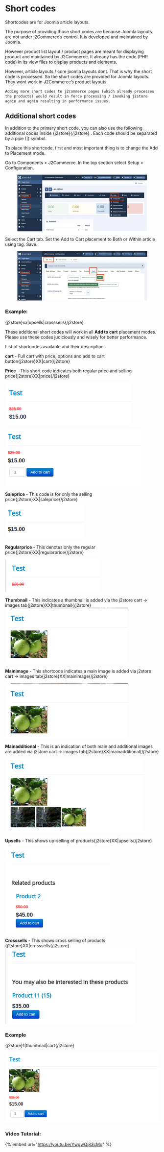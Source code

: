 # Short codes

Shortcodes are for Joomla article layouts.

The purpose of providing those short codes are because Joomla layouts are not under j2Commerce’s control. It is developed and maintained by Joomla.

However product list layout / product pages are meant for displaying product and maintained by J2Commerce. It already has the code (PHP code) in its view files to display products and elements.

However, article layouts / core joomla layouts dont. That is why the short code is processed. So the short codes are provided for Joomla layouts. They wont work in J2Commerce’s product layouts.

```
Adding more short codes to j2commerce pages (which already processes the products) would result in force processing / invoking j2store again and again resulting in performance issues.
```

## Additional short codes <a href="#additional-short-codes" id="additional-short-codes"></a>

In addition to the primary short code, you can also use the following additional codes inside {j2store}{/j2store} . Each code should be separated by a pipe (|) symbol.

To place this shortcode, first and most important thing is to change the Add to Placement mode.

Go to Components > J2Commerce. In the top section select Setup > Configuration.&#x20;

<figure><img src="../.gitbook/assets/cart_button2.webp" alt=""><figcaption></figcaption></figure>

Select the Cart tab. Set the Add to Cart placement to Both or Within article using tag. Save.

<figure><img src="../.gitbook/assets/cart_button1.webp" alt=""><figcaption></figcaption></figure>

### Example: <a href="#example" id="example"></a>

{j2store}xx|upsells|crosssells{/j2store}

These additional short codes will work in all **Add to cart** placement modes. Please use these codes judiciously and wisely for better performance.

List of shortcodes available and their description

**cart** - Full cart with price, options and add to cart button{j2store}XX|cart{/j2store}

**Price** - This short code indicates both regular price and selling price{j2store}XX|price{/j2store}

![Price shortcode](https://raw.githubusercontent.com/j2store/doc-images/master/catalog/short-codes/shortcode_price.png)

![Add to cart shortcode](https://raw.githubusercontent.com/j2store/doc-images/master/catalog/short-codes/shortcode_cart.png)

**Saleprice** - This code is for only the selling price{j2store}XX|saleprice{/j2store}

![Sales price](https://raw.githubusercontent.com/j2store/doc-images/master/catalog/short-codes/shortcode_sale_price.png)

**Regularprice** - This denotes only the regular price{j2store}XX|regularprice{/j2store}

![Regular price](https://raw.githubusercontent.com/j2store/doc-images/master/catalog/short-codes/shortcode_regular_price.png)

**Thumbnail** - This indicates a thumbnail is added via the j2store cart -> images tab{j2store}XX|thumbnail{/j2store} ![Thumbnail](https://raw.githubusercontent.com/j2store/doc-images/master/catalog/short-codes/shortcode_thumb.png)

**Mainimage** - This shortcode indicates a main image is added via j2store cart -> images tab{j2store}XX|mainimage{/j2store}

![Main image](https://raw.githubusercontent.com/j2store/doc-images/master/catalog/short-codes/shortcode_main.png)

**Mainadditional** - This is an indication of both main and additional images are added via j2store cart -> images tab{j2store}XX|mainadditional{/j2store}

![Main additional](https://raw.githubusercontent.com/j2store/doc-images/master/catalog/short-codes/shortcode_mainadditional.png)

**Upsells** - This shows up-selling of products{j2store}XX|upsells{/j2store}

![Upsells](https://raw.githubusercontent.com/j2store/doc-images/master/catalog/short-codes/shortcode_upsells.png)

**Crosssells** - This shows cross selling of products {j2store}XX|crosssells{/j2store} ![Crosssells](https://raw.githubusercontent.com/j2store/doc-images/master/catalog/short-codes/shortcode_crosssells.png)

### Example <a href="#example-1" id="example-1"></a>

{j2store}1|thumbnail|cart{/j2store}

![Cart thumb](https://raw.githubusercontent.com/j2store/doc-images/master/catalog/short-codes/shortcode_cart_thumb.png)

### Video Tutorial: <a href="#video-tutorial" id="video-tutorial"></a>

{% embed url="https://youtu.be/YwgwQj83cMo" %}
